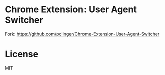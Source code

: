 # Chrome Extension: User Agent Switcher

Fork: https://github.com/pclinger/Chrome-Extension-User-Agent-Switcher

# License

MIT
